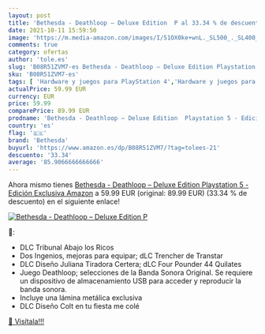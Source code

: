 ```yaml
---
layout: post
title: 'Bethesda - Deathloop – Deluxe Edition  P al 33.34 % de descuento'
date: 2021-10-11 15:59:50
image: 'https://m.media-amazon.com/images/I/51OX0ke+wnL._SL500_._SL400_.jpg'
comments: true
category: ofertas
author: 'tole.es'
slug: 'B08R51ZVM7-es Bethesda - Deathloop – Deluxe Edition Playstation 5 -...'
sku: 'B08R51ZVM7-es'
tags: [ 'Hardware y juegos para PlayStation 4','Hardware y juegos para PlayStation 5','Juegos para PlayStation 4','Juegos para PlayStation 5','Videojuegos','bethesda','playstation', ]
actualPrice: 59.99 EUR
currency: EUR
price: 59.99
comparePrice: 89.99 EUR
prodname: 'Bethesda - Deathloop – Deluxe Edition  Playstation 5 - Edición Exclusiva Amazon'
country: 'es'
flag: '🇪🇸'
brand: 'Bethesda'
buyurl: 'https://www.amazon.es/dp/B08R51ZVM7/?tag=tolees-21'
descuento: '33.34'
average: '85.9066666666666'
---
```


Ahora mismo tienes [Bethesda - Deathloop – Deluxe Edition  Playstation 5 - Edición Exclusiva Amazon](https://www.amazon.es/dp/B08R51ZVM7/?tag=tolees-21) a 59.99 EUR (original: 89.99 EUR) (33.34 %  de descuento) en el siguiente enlace!

[![Bethesda - Deathloop – Deluxe Edition  P](https://m.media-amazon.com/images/I/51OX0ke+wnL._SL500_._SL400_.jpg)](https://www.amazon.es/dp/B08R51ZVM7/?tag=tolees-21)

🔎:

- DLC Tribunal Abajo los Ricos
- Dos Ingenios, mejoras para equipar; dLC Trencher de Transtar
- DLC Diseño Juliana Tiradora Certera; dLC Four Pounder 44 Quilates
- Juego Deathloop; selecciones de la Banda Sonora Original. Se requiere un dispositivo de almacenamiento USB para acceder y reproducir la banda sonora.
- Incluye una lámina metálica exclusiva
- DLC Diseño Colt en tu fiesta me colé

[🛒 Visítala!!!](https://www.amazon.es/dp/B08R51ZVM7/?tag=tolees-21)
